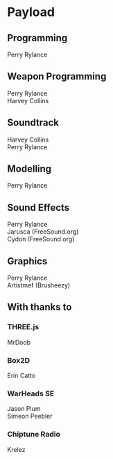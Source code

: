 # Payload

## Programming
Perry Rylance  

## Weapon Programming
Perry Rylance  
Harvey Collins

## Soundtrack
Harvey Collins  
Perry Rylance

## Modelling
Perry Rylance

## Sound Effects
Perry Rylance  
Jarusca (FreeSound.org)  
Cydon (FreeSound.org)

## Graphics
Perry Rylance  
Artistmef (Brusheezy)

## With thanks to

### THREE.js
MrDoob

### Box2D
Erin Catto

### WarHeads SE
Jason Plum  
Simeon Peebler

### Chiptune Radio
Krelez